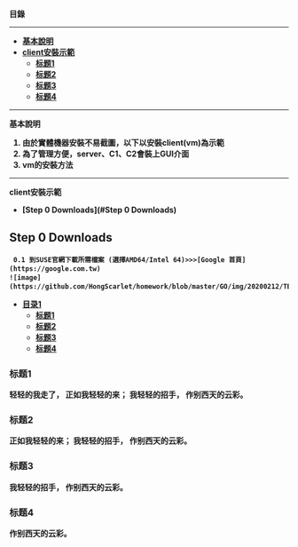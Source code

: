 <strong> 目錄 <strong>
 ***
* [基本說明](#40)
* [client安裝示範](#41)
   * [标题1](#41)
   * [标题2](#42)
   * [标题3](#43)
   * [标题4](#44)



 ***
<strong id="40">基本說明<strong>
1. 由於實體機器安裝不易截圖，以下以安裝client(vm)為示範
2. 為了管理方便，server、C1、C2會裝上GUI介面
3. vm的安裝方法
 ***
<strong> client安裝示範 <strong>
* [Step 0 Downloads](#Step 0 Downloads)
 
 
## Step 0 Downloads

 <pre><code> 0.1 到SUSE官網下載所需檔案 (選擇AMD64/Intel 64)>>>[Google 首頁](https://google.com.tw)
![image](https://github.com/HongScarlet/homework/blob/master/GO/img/20200212/TEST2.png)
</code></pre> 


* [目录1](#40)
   * [标题1](#41)
   * [标题2](#42)
   * [标题3](#43)
   * [标题4](#44)

<h3 id="41">标题1</h3>
    轻轻的我走了， 正如我轻轻的来； 我轻轻的招手， 作别西天的云彩。
<h3 id="42">标题2</h3>
    正如我轻轻的来； 我轻轻的招手， 作别西天的云彩。
<h3 id="43">标题3</h3>
    我轻轻的招手， 作别西天的云彩。
<h3 id="44">标题4</h3>
    作别西天的云彩。

